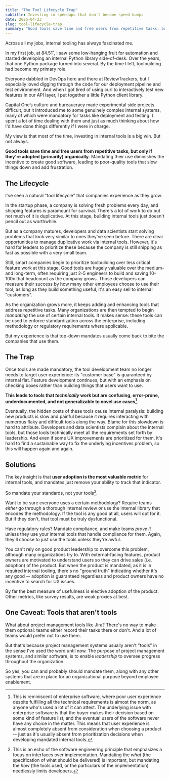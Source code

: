 ```yaml
---
title: "The Tool Lifecycle Trap"
subtitle: Investing in speedups that don't become speed bumps
date: 2025-04-23
slug: tool-lifecycle-trap
summary: "Good tools save time and free users from repetitive tasks, but only if they're adopted (primarily) organically...."
---
```


Across all my jobs, internal tooling has always fascinated me.

In my first job, at 84.51˚, I saw some low-hanging fruit for automation and started developing an internal Python library side-of-desk.
Over the years, that one Python package turned into several. By the time I left, toolbuilding had become my primary role.

Everyone dabbled in DevOps here and there at ReviewTrackers, but I especially loved digging through the code for our deployment pipeline and test environment.
And when I got tired of using curl to interactively test new features in our API layer, I put together a little Python client library.

Capital One’s culture and bureaucracy made experimental side projects difficult, but it introduced me to some genuinely complex internal systems, many of which were mandatory for tasks like deployment and testing.
I spent a lot of time dealing with them and just as much thinking about how I'd have done things differently if I were in charge.

My view is that most of the time, investing in internal tools is a big win.
But not always.

**Good tools save time and free users from repetitive tasks, but only if they're adopted (primarily) organically.**
Mandating their use diminishes the incentive to create good software, leading to poor-quality tools that slow things down and add frustration.

## The Lifecycle

I've seen a natural "tool lifecycle" that companies experience as they grow.

In the startup phase, a company is solving fresh problems every day, and shipping features is paramount for survival.
There's a lot of work to do but not much of it is duplicative.
At this stage, building internal tools just doesn't pencil out as worthwhile.

But as a company matures, developers and data scientists start solving problems that look very similar to ones they've seen before.
There are clear opportunities to manage duplicative work via internal tools.
However, it's hard for leaders to prioritize these because the company is still shipping as fast as possible with a very small team.

Still, smart companies begin to prioritize toolbuilding over less critical feature work at this stage.
Good tools are hugely valuable over the medium- and long-term, often requiring just 2-5 engineers to build and saving 10-100x that headcount as the company grows.
Those developers can measure their success by how many other employees choose to use their tool;
as long as they build something useful, it's an easy sell to internal "customers".

As the organization grows more, it keeps adding and enhancing tools that address repetitive tasks.
Many organizations are then tempted to begin *mandating* the use of certain internal tools.
It makes sense: these tools can be used to enforce standardization across the enterprise, including methodology or regulatory requirements where applicable.

But my experience is that top-down mandates usually come back to bite the companies that use them.

## The Trap

Once tools are made mandatory, the tool development team no longer needs to target user experience:
its "customer base" is guaranteed by internal fiat.
Feature development continues, but with an emphasis on checking boxes rather than building things that users want to use.

**This leads to tools that *technically* work but are confusing, error-prone, underdocumented, and not generalizable to novel use cases[^enterprise-software]**.

Eventually, the hidden costs of these tools cause internal paralysis: building new products is slow and painful because it requires interacting with numerous flaky and difficult tools along the way.
Blame for this slowdown is hard to attribute.
Developers and data scientists complain about the internal tools, but those tools technically meet all the requirements set forth by leadership.
And even if some UX improvements are prioritized for them, it's hard to find a sustainable way to fix the underlying incentives problem, so this will happen again and again.

## Solutions

The key insight is that **user adoption is the most valuable metric** for internal tools, and mandates just remove your ability to track that indicator.

So mandate your standards, not your tools[^interfaces-implementation].

Want to be sure everyone uses a certain methodology?
Require teams *either* go through a thorough internal review *or* use the internal library that encodes the methodology.
If the tool is any good at all, users will opt for it.
But if they don't, that tool must be truly dysfunctional.

Have regulatory rules?
Mandate compliance, and make teams *prove it* unless they use your internal tools that handle compliance for them.
Again, they'll choose to just use the tools unless they're awful.

You can't rely on good product leadership to overcome this problem, although many organizations try to.
With external-facing features, product owners are motivated to understand users so they can drive sales (i.e. adoption) of the product.
But when the product is mandated, as it is in required internal tooling, there's no "ground truth" indicating whether it's any good -- adoption is guaranteed regardless and product owners have no incentive to search for UX issues.

By far the best measure of usefulness is elective adoption of the product.
Other metrics, like survey results, are weak proxies at best.

## One Caveat: Tools that aren't tools

What about project management tools like Jira?
There's no way to make them optional: teams either record their tasks there or don't.
And a lot of teams would prefer not to use them.

But that's because project management systems usually aren't "tools" in the sense I've used the word until now.
The purpose of project management systems, and similar software, is to enable *leadership* to oversee progress throughout the organization.

So yes, you can and probably should mandate them, along with any other systems that are in place for an organizational purpose beyond employee enablement.

[^enterprise-software]: This is reminiscent of enterprise software, where poor user experience despite fulfilling all the technical requirements is almost the norm, as anyone who's used a lot of it can attest.
The underlying issue with enterprise software is that the buyer makes their decision based on some kind of feature list, and the eventual users of the software never have any choice in the matter.
This means that user experience is almost completely absent from consideration when choosing a product -- just as it's usually absent from prioritization decisions when developing mandated internal tools.

[^interfaces-implementation]: This is an echo of the software engineering principle that emphasizes a focus on interfaces over implementation. Mandating the *what* (the specification of what should be delivered) is important, but mandating the *how* (the tools used, or the particulars of the implementation) needlessly limits developers.